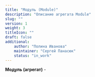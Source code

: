 ```yaml
---
title: "Модуль (Module)"
description: "Описание агрегата Module"
slug: ""
version: 1
weight: 3
titleIcon: ""
draft: false
additional:
    author: "Полина Иванова"
    maintainer: "Сергей Панасюк"
    status: "in_work"
---
```


**Модуль (агрегат)** - 